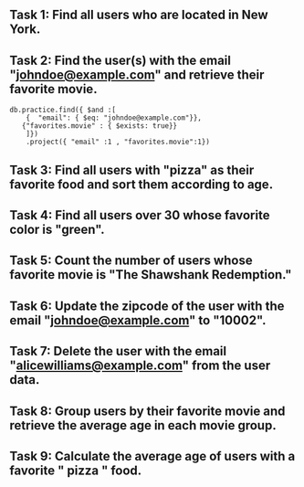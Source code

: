 ## Task 1: Find all users who are located in New York.

## Task 2: Find the user(s) with the email "johndoe@example.com" and retrieve their favorite movie.
```
db.practice.find({ $and :[
    {  "email": { $eq: "johndoe@example.com"}},
   {"favorites.movie" : { $exists: true}}
    ]})
    .project({ "email" :1 , "favorites.movie":1})

```
## Task 3: Find all users with "pizza" as their favorite food and sort them according to age.

## Task 4: Find all users over 30 whose favorite color is "green".

## Task 5: Count the number of users whose favorite movie is "The Shawshank Redemption."

## Task 6: Update the zipcode of the user with the email "johndoe@example.com" to "10002".

## Task 7: Delete the user with the email "alicewilliams@example.com" from the user data.

## Task 8: Group users by their favorite movie and retrieve the average age in each movie group.

## Task 9: Calculate the average age of users with a favorite " pizza " food.

